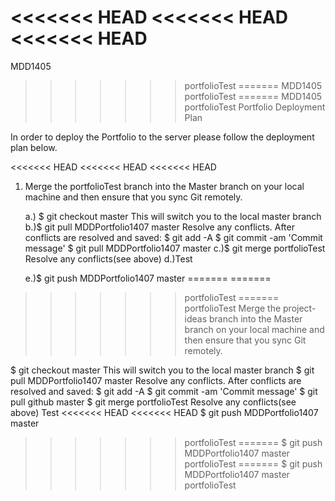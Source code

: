 <<<<<<< HEAD
<<<<<<< HEAD
<<<<<<< HEAD
=======
MDD1405
>>>>>>> portfolioTest
=======
MDD1405
>>>>>>> portfolioTest
=======
MDD1405
>>>>>>> portfolioTest
Portfolio Deployment Plan

In order to deploy the Portfolio to the server please follow the deployment plan below.

<<<<<<< HEAD
<<<<<<< HEAD
<<<<<<< HEAD
1. Merge the portfolioTest branch into the Master branch on your local machine and then ensure that you sync Git remotely.

    a.) $ git checkout master
        This will switch you to the local master branch
    b.)$ git pull MDDPortfolio1407 master
        Resolve any conflicts.
        After conflicts are resolved and saved:
        $ git add -A
        $ git commit -am 'Commit message'
        $ git pull MDDPortfolio1407 master
    c.)$ git merge portfolioTest
        Resolve any conflicts(see above)
    d.)Test
        
    e.)$ git push MDDPortfolio1407 master
=======
=======
>>>>>>> portfolioTest
=======
>>>>>>> portfolioTest
Merge the project-ideas branch into the Master branch on your local machine and then ensure that you sync Git remotely.

$ git checkout master This will switch you to the local master branch
$ git pull MDDPortfolio1407 master Resolve any conflicts. After conflicts are resolved and saved: $ git add -A $ git commit -am 'Commit message' $ git pull github master
$ git merge portfolioTest Resolve any conflicts(see above)
Test
<<<<<<< HEAD
<<<<<<< HEAD
$ git push MDDPortfolio1407 master
>>>>>>> portfolioTest
=======
$ git push MDDPortfolio1407 master
>>>>>>> portfolioTest
=======
$ git push MDDPortfolio1407 master
>>>>>>> portfolioTest

